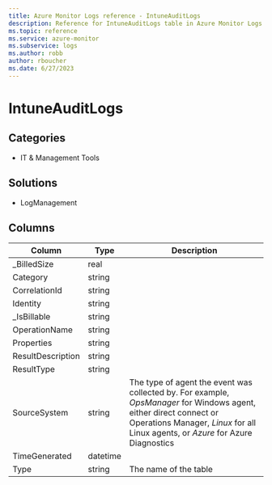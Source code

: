 ```yaml
---
title: Azure Monitor Logs reference - IntuneAuditLogs
description: Reference for IntuneAuditLogs table in Azure Monitor Logs.
ms.topic: reference
ms.service: azure-monitor
ms.subservice: logs
ms.author: robb
author: rboucher
ms.date: 6/27/2023
---
```


# IntuneAuditLogs

 

## Categories

- IT & Management Tools
## Solutions

- LogManagement




## Columns

| Column | Type | Description |
| --- | --- | --- |
| _BilledSize | real |  |
| Category | string |  |
| CorrelationId | string |  |
| Identity | string |  |
| _IsBillable | string |  |
| OperationName | string |  |
| Properties | string |  |
| ResultDescription | string |  |
| ResultType | string |  |
| SourceSystem | string | The type of agent the event was collected by. For example, *OpsManager* for Windows agent, either direct connect or Operations Manager, *Linux* for all Linux agents, or *Azure* for Azure Diagnostics |
| TimeGenerated | datetime |  |
| Type | string | The name of the table |
